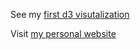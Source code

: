 
See my [first d3 visutalization](https://italo-batista.github.io/matches_fluxograma/)

Visit [my personal website](https://italo-batista.github.io/)


